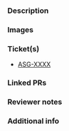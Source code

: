 <!--For your PR title, Please use the following format: 
feat(Email): Setup Email Service (PR #35) -->
<!-- Replace 'feat' with 'config', 'bugfix', etc., as appropriate. with the module you are working in brackets -->

### Description
<!-- Provide a brief description of the changes made in this pull request. -->

### Images
<!-- Include any relevant images or screenshots. -->

### Ticket(s)
- [ASG-XXXX](https://vijipay.atlassian.net/browse/ASG-XXXX)

### Linked PRs
<!-- List any related pull requests. -->

### Reviewer notes
<!-- Add any notes for the reviewer. -->

### Additional info
<!-- Include any additional information that may be helpful. -->
